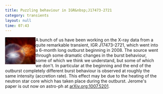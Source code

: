 ```yaml
---
title: Puzzling behaviour in IGR&nbsp;J17473-2721
category: transients
layout: null
time: 07:43
---
```

<!-- converted from blosxom format post by dkg 22.1.2022 -->
  <!-- Wednesday, September 1, 2010 3:43 PM-->
  <!---- Begin .post ---->
<img src="images/star_nuclear_exp.jpg" width="100" align="left"> A
bunch of us have been working on the X-ray data from a quite remarkable
transient, IGR&nbsp;J17473-2721, which went into a 6-month long outburst
beginning in 2008. The source went through some dramatic changes in the
burst behaviour, some of which we think we understand, but some of which
we don't. In particular at the beginning and the end of the outburst
completely different burst behaviour is observed at roughly the same
intensity (accretion rate). This effect may be due to the heating of the
neutron star core which has taken place during the outburst. Jerome's
paper is out now on astro-ph at <a href="http://arxiv.org/abs/1007.5201">arXiv.org:1007.5201</a>.
<p>

